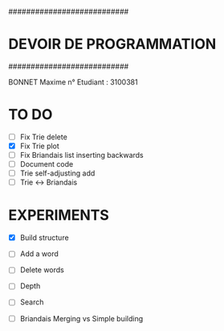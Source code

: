 ###########################
# DEVOIR DE PROGRAMMATION #
###########################

BONNET Maxime
n° Etudiant : 3100381


# TO DO

- [ ] Fix Trie delete
- [X] Fix Trie plot
- [ ] Fix Briandais list inserting backwards
- [ ] Document code
- [ ] Trie self-adjusting add
- [ ] Trie <-> Briandais
# EXPERIMENTS

- [X] Build structure
- [ ] Add a word
- [ ] Delete words
- [ ] Depth
- [ ] Search
- [ ] Briandais Merging vs Simple building

